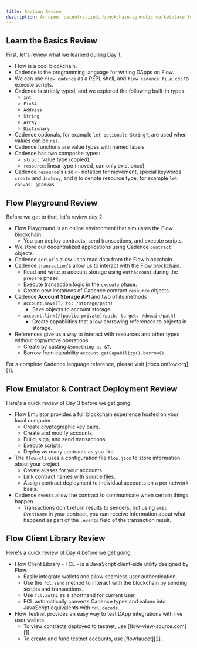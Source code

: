 ```yaml
---
title: Section Review
description: An open, decentralized, blockchain-agnostic marketplace for composable smart contracts
---
```


## Learn the Basics Review

First, let's review what we learned during Day 1.

- Flow is a cool blockchain.
- Cadence is the programming language for writing DApps on Flow.
- We can use `flow cadence` as a REPL shell, and `flow cadence file.cdc` to execute scripts.
- Cadence is strictly typed, and we explored the following built-in types.
  - `Int`
  - `Fix64`
  - `Address`
  - `String`
  - `Array`
  - `Dictionary`
- Cadence optionals, for example `let optional: String?`, are used when values can be `nil`.
- Cadence functions are value types with named labels.
- Cadence has two composite types:
  - `struct`: value type (copied),
  - `resource`: linear type (moved, can only exist once).
- Cadence `resource`'s use `<-` notation for movement, special keywords `create` and `destroy`, and `@` to denote resource type, for example `let canvas: @Canvas`.

## Flow Playground Review

Before we get to that, let's review day 2.

- Flow Playground is an online environment that simulates the Flow blockchain.
  - You can deploy contracts, send transactions, and execute scripts.
- We store our decentralized applications using Cadence `contract` objects.
- Cadence `script`'s allow us to read data from the Flow blockchain.
- Cadence `transaction`'s allow us to interact with the Flow blockchain.
  - Read and write to account storage using `AuthAccount` during the `prepare` phase.
  - Execute transaction logic in the `execute` phase.
  - Create new instances of Cadence contract `resource` objects.
- Cadence **Account Storage API** and two of its methods
  - `account.save(T, to: /storage/path)`
    - Save objects to account storage.
  - `account.link(/[public|private]/path, target: /domain/path)`
    - Create capabilities that allow borrowing references to objects in storage.
- References give us a way to interact with resources and other types without copy/move operations.
  - Create by casting `&something as &T`.
  - Borrow from capability `account.getCapability().borrow()`.

For a complete Cadence language reference, please visit [docs.onflow.org][1].

## Flow Emulator & Contract Deployment Review

Here's a quick review of Day 3 before we get going.

- Flow Emulator provides a full blockchain experience hosted on your local computer.
  - Create cryptographic key pairs.
  - Create and modify accounts.
  - Build, sign, and send transactions.
  - Execute scripts.
  - Deploy as many contracts as you like.
- The `flow-cli` uses a configuration file `flow.json` to store information about your project.
  - Create aliases for your accounts.
  - Link contract names with source files.
  - Assign contract deployment to individual accounts on a per network basis.
- Cadence `event`s allow the contract to communicate when certain things happen.
  - Transactions don't return results to senders, but using `emit EventName` in your contract, you can receive information about what happend as part of the `.events` field of the transaction result.

## Flow Client Library Review

Here's a quick review of Day 4 before we get going.

- Flow Client Library - FCL - is a JavaScript client-side utility designed by Flow.
  - Easily integrate wallets and allow seamless user authentication.
  - Use the `fcl.send` method to interact with the blockchain by sending scripts and transactions.
  - Use `fcl.authz` as a shorthand for current user.
  - FCL automatically converts Cadence types and values into JavaScript equivalents with `fcl.decode`.
- Flow Testnet provides an easy way to test DApp integrations with live user wallets.
  - To view contracts deployed to testnet, use [flow-view-source.com][1].
  - To create and fund testnet accounts, use [flowfaucet][2].
